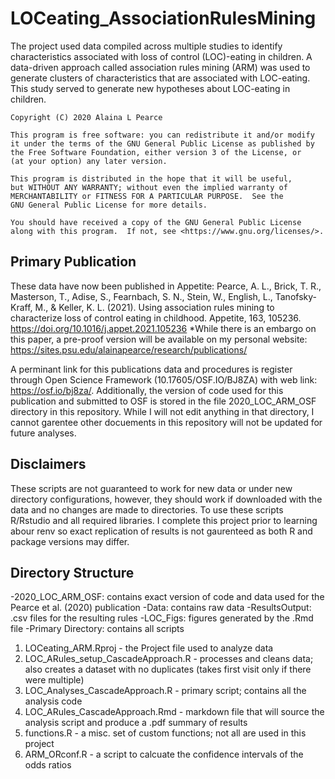 # LOCeating_AssociationRulesMining
The project used data compiled across multiple studies to identify characteristics associated with loss of control (LOC)-eating in children. A data-driven approach called association rules mining (ARM) was used to generate clusters of characteristics that are associated with LOC-eating. This study served to generate new hypotheses about LOC-eating in children.

    Copyright (C) 2020 Alaina L Pearce

    This program is free software: you can redistribute it and/or modify
    it under the terms of the GNU General Public License as published by
    the Free Software Foundation, either version 3 of the License, or
    (at your option) any later version.

    This program is distributed in the hope that it will be useful,
    but WITHOUT ANY WARRANTY; without even the implied warranty of
    MERCHANTABILITY or FITNESS FOR A PARTICULAR PURPOSE.  See the
    GNU General Public License for more details.

    You should have received a copy of the GNU General Public License
    along with this program.  If not, see <https://www.gnu.org/licenses/>.


## Primary Publication
These data have now been published in Appetite:
Pearce, A. L., Brick, T. R., Masterson, T., Adise, S., Fearnbach, S. N., Stein, W., English, L., Tanofsky-Kraff, M., & Keller, K. L. (2021). Using association rules mining to characterize loss of control eating in childhood. Appetite, 163, 105236. https://doi.org/10.1016/j.appet.2021.105236
*While there is an embargo on this paper, a pre-proof version will be available on my personal website: https://sites.psu.edu/alainapearce/research/publications/

A perminant link for this publications data and procedures is register through Open Science Framework (10.17605/OSF.IO/BJ8ZA) with web link: https://osf.io/bj8za/. Additionally, the version of code used for this publication and submitted to OSF is stored in the file 2020_LOC_ARM_OSF directory in this repository. While I will not edit anything in that directory, I cannot garentee other docuements in this repository will not be updated for future analyses. 

## Disclaimers
These scripts are not guaranteed to work for new data or under new directory configurations, however, they should work if  downloaded with the data and no changes are made to directories. To use these scripts R/Rstudio and all required libraries. I complete this project prior to learning abour renv so exact replication of results is not gaurenteed as both R and package versions may differ.

## Directory Structure
-2020_LOC_ARM_OSF: contains exact version of code and data used for the Pearce et al. (2020) publication
-Data: contains raw data
-ResultsOutput: .csv files for the resulting rules
-LOC_Figs: figures generated by the .Rmd file
-Primary Directory: contains all scripts
  1) LOCeating_ARM.Rproj - the Project file used to analyze data
  2) LOC_ARules_setup_CascadeApproach.R - processes and cleans data; also creates a dataset with no duplicates (takes first visit only if there were multiple)
  3) LOC_Analyses_CascadeApproach.R - primary script; contains all the analysis code
  4) LOC_ARules_CascadeApproach.Rmd - markdown file that will source the analysis script and produce a .pdf summary of results
  5) functions.R - a misc. set of custom functions; not all are used in this project
  6) ARM_ORconf.R - a script to calcuate the confidence intervals of the odds ratios
